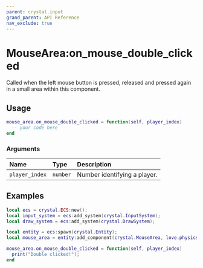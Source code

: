 ```yaml
---
parent: crystal.input
grand_parent: API Reference
nav_exclude: true
---
```


# MouseArea:on_mouse_double_clicked

Called when the left mouse button is pressed, released and pressed again in a small area within this component.

## Usage

```lua
mouse_area.on_mouse_double_clicked = function(self, player_index)
  -- your code here
end
```

### Arguments

| Name           | Type     | Description                  |
| :------------- | :------- | :--------------------------- |
| `player_index` | `number` | Number identifying a player. |

## Examples

```lua
local ecs = crystal.ECS:new();
local input_system = ecs:add_system(crystal.InputSystem);
local draw_system = ecs:add_system(crystal.DrawSystem);

local entity = ecs:spawn(crystal.Entity);
local mouse_area = entity:add_component(crystal.MouseArea, love.physics.newCircleShape(10));

mouse_area.on_mouse_double_clicked = function(self, player_index)
  print("Double clicked!");
end
```
